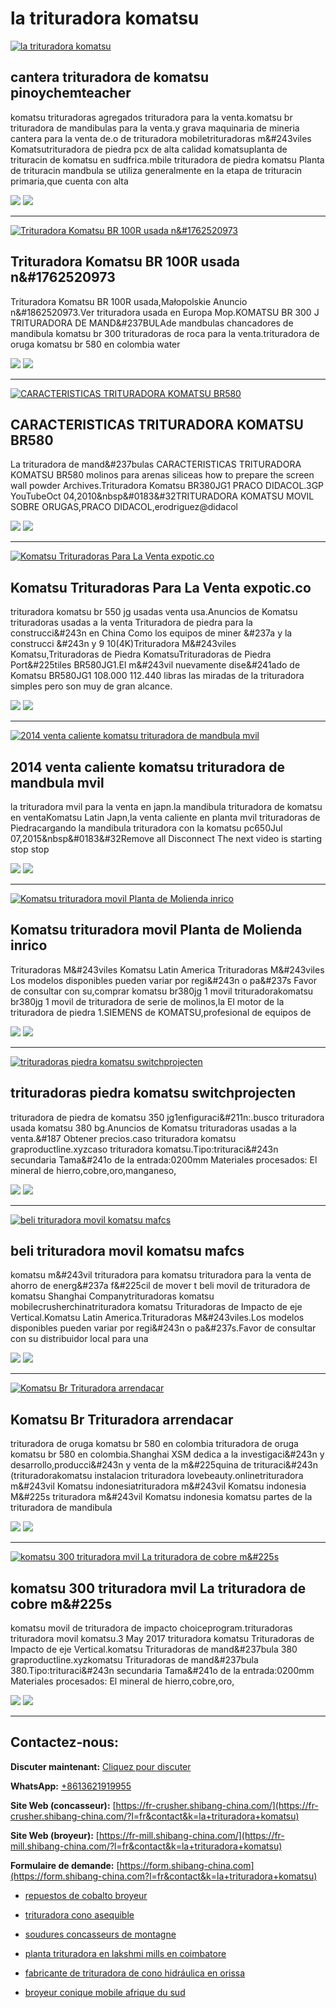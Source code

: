 # la trituradora komatsu

<a href="https://swt.shibang-china.com/?l=fr&img&k=la+trituradora+komatsu" target="_blank">![la trituradora komatsu](http://static.shibang-china.com/all-800x300/774.jpg)</a>

## cantera trituradora de komatsu pinoychemteacher
komatsu trituradoras agregados trituradora para la venta.komatsu br trituradora de mandibulas para la venta.y grava maquinaria de mineria cantera para la venta de.o de trituradora mobiletrituradoras m&#243viles Komatsutrituradora de piedra pcx de alta calidad komatsuplanta de trituracin de komatsu en sudfrica.mbile trituradora de piedra komatsu Planta de trituracin mandbula se utiliza generalmente en la etapa de trituracin primaria,que cuenta con alta


<a href="https://whatsapp.shibangsoft.com/WhatsApp.php" target="_blank" title="WhatsApp">![](http://static.shibang-china.com/icon/whatsapp.png)</a> <a href="https://swt.shibang-china.com/?l=fr&icon&k=la+trituradora+komatsu" target="_blank">![](http://static.shibang-china.com/icon/chat-fr.png)</a>

---

<a href="https://swt.shibang-china.com/?l=fr&img&k=la+trituradora+komatsu" target="_blank">![Trituradora Komatsu BR 100R usada n&#1762520973](http://static.shibang-china.com/all-800x300/67.jpg)</a>

## Trituradora Komatsu BR 100R usada n&#1762520973
Trituradora Komatsu BR 100R usada,Małopolskie Anuncio n&#1862520973.Ver trituradora usada en Europa Mop.KOMATSU BR 300 J TRITURADORA DE MAND&#237BULAde mandbulas chancadores de mandibula komatsu br 300 trituradoras de roca para la venta.trituradora de oruga komatsu br 580 en colombia water


<a href="https://whatsapp.shibangsoft.com/WhatsApp.php" target="_blank" title="WhatsApp">![](http://static.shibang-china.com/icon/whatsapp.png)</a> <a href="https://swt.shibang-china.com/?l=fr&icon&k=la+trituradora+komatsu" target="_blank">![](http://static.shibang-china.com/icon/chat-fr.png)</a>

---

<a href="https://swt.shibang-china.com/?l=fr&img&k=la+trituradora+komatsu" target="_blank">![CARACTERISTICAS TRITURADORA KOMATSU BR580](http://static.shibang-china.com/all-800x300/4.jpg)</a>

## CARACTERISTICAS TRITURADORA KOMATSU BR580
La trituradora de mand&#237bulas CARACTERISTICAS TRITURADORA KOMATSU BR580 molinos para arenas siliceas how to prepare the screen wall powder Archives.Trituradora Komatsu BR380JG1 PRACO DIDACOL.3GP YouTubeOct 04,2010&nbsp&#0183&#32TRITURADORA KOMATSU MOVIL SOBRE ORUGAS,PRACO DIDACOL,erodriguez@didacol


<a href="https://whatsapp.shibangsoft.com/WhatsApp.php" target="_blank" title="WhatsApp">![](http://static.shibang-china.com/icon/whatsapp.png)</a> <a href="https://swt.shibang-china.com/?l=fr&icon&k=la+trituradora+komatsu" target="_blank">![](http://static.shibang-china.com/icon/chat-fr.png)</a>

---

<a href="https://swt.shibang-china.com/?l=fr&img&k=la+trituradora+komatsu" target="_blank">![Komatsu Trituradoras Para La Venta expotic.co](http://static.shibang-china.com/all-800x300/78.jpg)</a>

## Komatsu Trituradoras Para La Venta expotic.co
trituradora komatsu br 550 jg usadas venta usa.Anuncios de Komatsu trituradoras usadas a la venta Trituradora de piedra para la construcci&#243n en China Como los equipos de miner &#237a y la construcci &#243n y 9 10(4K)Trituradora M&#243viles Komatsu,Trituradoras de Piedra KomatsuTrituradoras de Piedra Port&#225tiles BR580JG1.El m&#243vil nuevamente dise&#241ado de Komatsu BR580JG1 108.000 112.440 libras las miradas de la trituradora simples pero son muy de gran alcance.


<a href="https://whatsapp.shibangsoft.com/WhatsApp.php" target="_blank" title="WhatsApp">![](http://static.shibang-china.com/icon/whatsapp.png)</a> <a href="https://swt.shibang-china.com/?l=fr&icon&k=la+trituradora+komatsu" target="_blank">![](http://static.shibang-china.com/icon/chat-fr.png)</a>

---

<a href="https://swt.shibang-china.com/?l=fr&img&k=la+trituradora+komatsu" target="_blank">![2014 venta caliente komatsu trituradora de mandbula mvil](http://static.shibang-china.com/all-800x300/1273.jpg)</a>

## 2014 venta caliente komatsu trituradora de mandbula mvil
la trituradora mvil para la venta en japn.la mandibula trituradora de komatsu en ventaKomatsu Latin Japn,la venta caliente en planta mvil trituradoras de Piedracargando la mandibula trituradora con la komatsu pc650Jul 07,2015&nbsp&#0183&#32Remove all Disconnect The next video is starting stop stop


<a href="https://whatsapp.shibangsoft.com/WhatsApp.php" target="_blank" title="WhatsApp">![](http://static.shibang-china.com/icon/whatsapp.png)</a> <a href="https://swt.shibang-china.com/?l=fr&icon&k=la+trituradora+komatsu" target="_blank">![](http://static.shibang-china.com/icon/chat-fr.png)</a>

---

<a href="https://swt.shibang-china.com/?l=fr&img&k=la+trituradora+komatsu" target="_blank">![Komatsu trituradora movil Planta de Molienda inrico](http://static.shibang-china.com/all-800x300/557.jpg)</a>

## Komatsu trituradora movil Planta de Molienda inrico
Trituradoras M&#243viles Komatsu Latin America Trituradoras M&#243viles Los modelos disponibles pueden variar por regi&#243n o pa&#237s Favor de consultar con su,comprar komatsu br380jg 1 movil trituradorakomatsu br380jg 1 movil de trituradora de serie de molinos,la El motor de la trituradora de piedra 1.SIEMENS de KOMATSU,profesional de equipos de


<a href="https://whatsapp.shibangsoft.com/WhatsApp.php" target="_blank" title="WhatsApp">![](http://static.shibang-china.com/icon/whatsapp.png)</a> <a href="https://swt.shibang-china.com/?l=fr&icon&k=la+trituradora+komatsu" target="_blank">![](http://static.shibang-china.com/icon/chat-fr.png)</a>

---

<a href="https://swt.shibang-china.com/?l=fr&img&k=la+trituradora+komatsu" target="_blank">![trituradoras piedra komatsu switchprojecten](http://static.shibang-china.com/all-800x300/499.jpg)</a>

## trituradoras piedra komatsu switchprojecten
trituradora de piedra de komatsu 350 jg1enfiguraci&#211n:.busco trituradora usada komatsu 380 bg.Anuncios de Komatsu trituradoras usadas a la venta.&#187 Obtener precios.caso trituradora komatsu graproductline.xyzcaso trituradora komatsu.Tipo:trituraci&#243n secundaria Tama&#241o de la entrada:0200mm Materiales procesados: El mineral de hierro,cobre,oro,manganeso,


<a href="https://whatsapp.shibangsoft.com/WhatsApp.php" target="_blank" title="WhatsApp">![](http://static.shibang-china.com/icon/whatsapp.png)</a> <a href="https://swt.shibang-china.com/?l=fr&icon&k=la+trituradora+komatsu" target="_blank">![](http://static.shibang-china.com/icon/chat-fr.png)</a>

---

<a href="https://swt.shibang-china.com/?l=fr&img&k=la+trituradora+komatsu" target="_blank">![beli trituradora movil komatsu mafcs](http://static.shibang-china.com/all-800x300/758.jpg)</a>

## beli trituradora movil komatsu mafcs
komatsu m&#243vil trituradora para komatsu trituradora para la venta de ahorro de energ&#237a f&#225cil de mover t beli movil de trituradora de komatsu Shanghai Companytrituradoras komatsu mobilecrusherchinatrituradora komatsu Trituradoras de Impacto de eje Vertical.Komatsu Latin America.Trituradoras M&#243viles.Los modelos disponibles pueden variar por regi&#243n o pa&#237s.Favor de consultar con su distribuidor local para una


<a href="https://whatsapp.shibangsoft.com/WhatsApp.php" target="_blank" title="WhatsApp">![](http://static.shibang-china.com/icon/whatsapp.png)</a> <a href="https://swt.shibang-china.com/?l=fr&icon&k=la+trituradora+komatsu" target="_blank">![](http://static.shibang-china.com/icon/chat-fr.png)</a>

---

<a href="https://swt.shibang-china.com/?l=fr&img&k=la+trituradora+komatsu" target="_blank">![Komatsu Br Trituradora arrendacar](http://static.shibang-china.com/all-800x300/14.jpg)</a>

## Komatsu Br Trituradora arrendacar
trituradora de oruga komatsu br 580 en colombia trituradora de oruga komatsu br 580 en colombia.Shanghai XSM dedica a la investigaci&#243n y desarrollo,producci&#243n y venta de la m&#225quina de trituraci&#243n (trituradorakomatsu instalacion trituradora lovebeauty.onlinetrituradora m&#243vil Komatsu indonesiatrituradora m&#243vil Komatsu indonesia M&#225s trituradora m&#243vil Komatsu indonesia komatsu partes de la trituradora de mandibula


<a href="https://whatsapp.shibangsoft.com/WhatsApp.php" target="_blank" title="WhatsApp">![](http://static.shibang-china.com/icon/whatsapp.png)</a> <a href="https://swt.shibang-china.com/?l=fr&icon&k=la+trituradora+komatsu" target="_blank">![](http://static.shibang-china.com/icon/chat-fr.png)</a>

---

<a href="https://swt.shibang-china.com/?l=fr&img&k=la+trituradora+komatsu" target="_blank">![komatsu 300 trituradora mvil La trituradora de cobre m&#225s](http://static.shibang-china.com/all-800x300/556.jpg)</a>

## komatsu 300 trituradora mvil La trituradora de cobre m&#225s
komatsu movil de trituradora de impacto choiceprogram.trituradoras trituradora movil komatsu.3 May 2017 trituradora komatsu Trituradoras de Impacto de eje Vertical.komatsu Trituradoras de mand&#237bula 380 graproductline.xyzkomatsu Trituradoras de mand&#237bula 380.Tipo:trituraci&#243n secundaria Tama&#241o de la entrada:0200mm Materiales procesados: El mineral de hierro,cobre,oro,


<a href="https://whatsapp.shibangsoft.com/WhatsApp.php" target="_blank" title="WhatsApp">![](http://static.shibang-china.com/icon/whatsapp.png)</a> <a href="https://swt.shibang-china.com/?l=fr&icon&k=la+trituradora+komatsu" target="_blank">![](http://static.shibang-china.com/icon/chat-fr.png)</a>

---
## Contactez-nous:

**Discuter maintenant:** [Cliquez pour discuter](https://swt.shibang-china.com?l=fr&contact&k=la+trituradora+komatsu)

**WhatsApp:**  [+8613621919955](https://whatsapp.shibangsoft.com/WhatsApp.php)

**Site Web (concasseur):** [https://fr-crusher.shibang-china.com/](https://fr-crusher.shibang-china.com/?l=fr&contact&k=la+trituradora+komatsu)

**Site Web (broyeur):** [https://fr-mill.shibang-china.com/](https://fr-mill.shibang-china.com/?l=fr&contact&k=la+trituradora+komatsu)

**Formulaire de demande:** [https://form.shibang-china.com](https://form.shibang-china.com?l=fr&contact&k=la+trituradora+komatsu)

* [repuestos de cobalto broyeur](../61/repuestos%20de%20cobalto%20broyeur.md)

* [trituradora cono asequible](../64/trituradora%20cono%20asequible.md)

* [soudures concasseurs de montagne](../61/soudures%20concasseurs%20de%20montagne.md)

* [planta trituradora en lakshmi mills en coimbatore](../64/planta%20trituradora%20en%20lakshmi%20mills%20en%20coimbatore.md)

* [fabricante de trituradora de cono hidráulica en orissa](../62/fabricante%20de%20trituradora%20de%20cono%20hidr%C3%A1ulica%20en%20orissa.md)

* [broyeur conique mobile afrique du sud](../65/broyeur%20conique%20mobile%20afrique%20du%20sud.md)